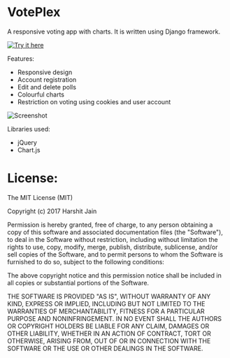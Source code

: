 # VotePlex
A responsive voting app with charts. It is written using Django framework.

[![Try it here](https://user-images.githubusercontent.com/5856653/28872053-0fb2c964-77a5-11e7-99c1-2cd999e8a0b8.png)](http://voteplexproject.herokuapp.com)

Features:
- Responsive design
- Account registration
- Edit and delete polls
- Colourful charts
- Restriction on voting using cookies and user account

![Screenshot](https://user-images.githubusercontent.com/5856653/28867482-e4605562-7793-11e7-847a-fd4ee6d990c4.png)

Libraries used:
- jQuery
- Chart.js

# License:

The MIT License (MIT)

Copyright (c) 2017 Harshit Jain

Permission is hereby granted, free of charge, to any person obtaining a copy of this software and associated documentation files (the "Software"), to deal in the Software without restriction, including without limitation the rights to use, copy, modify, merge, publish, distribute, sublicense, and/or sell copies of the Software, and to permit persons to whom the Software is furnished to do so, subject to the following conditions:

The above copyright notice and this permission notice shall be included in all copies or substantial portions of the Software.

THE SOFTWARE IS PROVIDED "AS IS", WITHOUT WARRANTY OF ANY KIND, EXPRESS OR IMPLIED, INCLUDING BUT NOT LIMITED TO THE WARRANTIES OF MERCHANTABILITY, FITNESS FOR A PARTICULAR PURPOSE AND NONINFRINGEMENT. IN NO EVENT SHALL THE AUTHORS OR COPYRIGHT HOLDERS BE LIABLE FOR ANY CLAIM, DAMAGES OR OTHER LIABILITY, WHETHER IN AN ACTION OF CONTRACT, TORT OR OTHERWISE, ARISING FROM, OUT OF OR IN CONNECTION WITH THE SOFTWARE OR THE USE OR OTHER DEALINGS IN THE SOFTWARE.